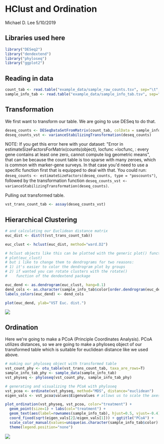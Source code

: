 HClust and Ordination
================
Michael D. Lee
5/10/2019

Libraries used here
-------------------

``` r
library("DESeq2")
library("dendextend")
library("phyloseq")
library("ggplot2")
```

Reading in data
---------------

``` r
count_tab <- read.table("example_data/sample_raw_counts.tsv", sep="\t", header=T, row.names=1)
sample_info_tab <- read.table("example_data/sample_info_tab.tsv", sep="\t", header=T, row.names=1)
```

Transformation
--------------

We first want to transform our table. We are going to use DESeq to do that.

``` r
deseq_counts <- DESeqDataSetFromMatrix(count_tab, colData = sample_info_tab, design = ~treatment) 
deseq_counts_vst <- varianceStabilizingTransformation(deseq_counts)
```

NOTE: If you get this error here with your dataset: "Error in estimateSizeFactorsForMatrix(counts(object), locfunc =locfunc, : every gene contains at least one zero, cannot compute log geometric means", that can be because the count table is too sparse with many zeroes, which is common with marker-gene surveys. In that case you'd need to use a specific function first that is equipped to deal with that. You could run: `deseq_counts <- estimateSizeFactors(deseq_counts, type = "poscounts")`, followed by the transformation function `deseq_counts_vst <- varianceStabilizingTransformation(deseq_counts)`.

Pulling out transformed table.

``` r
vst_trans_count_tab <- assay(deseq_counts_vst)
```

Hierarchical Clustering
-----------------------

``` r
# and calculating our Euclidean distance matrix
euc_dist <- dist(t(vst_trans_count_tab))

euc_clust <- hclust(euc_dist, method="ward.D2")

# hclust objects like this can be plotted with the generic plot() function
# plot(euc_clust) 
# but i like to change them to dendrograms for two reasons:
# 1) it's easier to color the dendrogram plot by groups
# 2) if wanted you can rotate clusters with the rotate() 
#    function of the dendextend package

euc_dend <- as.dendrogram(euc_clust, hang=0.1)
dend_cols <- as.character(sample_info_tab$color[order.dendrogram(euc_dend)])
labels_colors(euc_dend) <- dend_cols

plot(euc_dend, ylab="VST Euc. dist.")
```

![](hclust-ord-plot_files/figure-markdown_github/unnamed-chunk-5-1.png)

Ordination
----------

Here we're going to make a PCoA (Principle Coordinates Analysis). PCoA utilizes distances, so we are going to make a phyloseq object of our transformed table which is suitable for euclidean distance like we used above.

``` r
# making our phyloseq object with transformed table
vst_count_phy <- otu_table(vst_trans_count_tab, taxa_are_rows=T)
sample_info_tab_phy <- sample_data(sample_info_tab)
vst_physeq <- phyloseq(vst_count_phy, sample_info_tab_phy)

# generating and visualizing the PCoA with phyloseq
vst_pcoa <- ordinate(vst_physeq, method="MDS", distance="euclidean")
eigen_vals <- vst_pcoa$values$Eigenvalues # allows us to scale the axes according to their magnitude of separating apart the samples

plot_ordination(vst_physeq, vst_pcoa, color="treatment") + 
  geom_point(size=1) + labs(col="treatment") + 
  geom_text(aes(label=rownames(sample_info_tab), hjust=0.5, vjust=-0.4)) + 
  coord_fixed(sqrt(eigen_vals[2]/eigen_vals[1])) + ggtitle("PCoA") + 
  scale_color_manual(values=unique(as.character(sample_info_tab$color)[order(sample_info_tab$treatment)])) + 
  theme(legend.position="none")
```

![](hclust-ord-plot_files/figure-markdown_github/unnamed-chunk-6-1.png)
